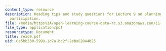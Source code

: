 ```yaml
---
content_type: resource
description: Reading tips and study questions for Lecture 9 on planning as citizen
  participation.
file: /media/https%3A/open-learning-course-data-rc.s3.amazonaws.com/11-201-gateway-planning-action-fall-2007/0e5bb33859991d7abc2f2eba82844b25_read9.pdf
file_type: application/pdf
resourcetype: Document
title: read9.pdf
uid: 0e5bb338-5999-1d7a-bc2f-2eba82844b25
---
```

